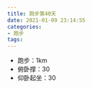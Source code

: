 ```yaml
---
title: 跑步第40天
date: 2021-01-09 23:14:55
categories: 
- 跑步
tags:
---
```


- 跑步：1km
- 俯卧撑：30
- 仰卧起坐：30
